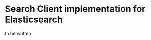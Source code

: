 Search Client implementation for Elasticsearch
================================================

to be written
